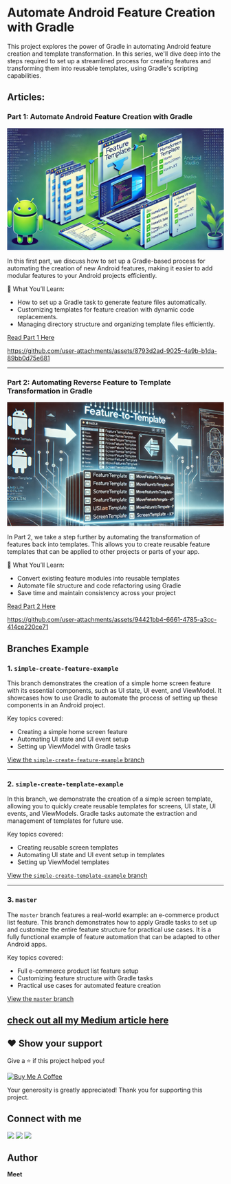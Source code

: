 
# Automate Android Feature Creation with Gradle

This project explores the power of Gradle in automating Android feature creation and template transformation. In this series, we'll dive deep into the steps required to set up a streamlined process for creating features and transforming them into reusable templates, using Gradle's scripting capabilities.

## Articles:

### Part 1: Automate Android Feature Creation with Gradle

![Automate Android Feature Creation with Gradle](templete-to-feature.png)

In this first part, we discuss how to set up a Gradle-based process for automating the creation of new Android features, making it easier to add modular features to your Android projects efficiently.

🌟 What You’ll Learn:
- How to set up a Gradle task to generate feature files automatically.
- Customizing templates for feature creation with dynamic code replacements.
- Managing directory structure and organizing template files efficiently.

[Read Part 1 Here](https://medium.com/@meet26/automate-android-feature-creation-with-gradle-cfd51373e167)

https://github.com/user-attachments/assets/8793d2ad-9025-4a9b-b1da-89bb0d75e681

---

### Part 2: Automating Reverse Feature to Template Transformation in Gradle

![Part 2: Automating Reverse Feature to Template Transformation in Gradle](feature-to-template.jpg)


In Part 2, we take a step further by automating the transformation of features back into templates. This allows you to create reusable feature templates that can be applied to other projects or parts of your app.

🌟 What You’ll Learn:
- Convert existing feature modules into reusable templates
- Automate file structure and code refactoring using Gradle
- Save time and maintain consistency across your project

[Read Part 2 Here](https://medium.com/@meet26/part-2-automating-reverse-feature-to-template-transformation-in-gradle-3973880bb6ff)

https://github.com/user-attachments/assets/94421bb4-6661-4785-a3cc-414ce220ce71

## Branches Example

### 1. `simple-create-feature-example`
This branch demonstrates the creation of a simple home screen feature with its essential components, such as UI state, UI event, and ViewModel. It showcases how to use Gradle to automate the process of setting up these components in an Android project.

Key topics covered:
- Creating a simple home screen feature
- Automating UI state and UI event setup
- Setting up ViewModel with Gradle tasks

[View the `simple-create-feature-example` branch](https://github.com/Coding-Meet/Screen-Module-Generator/tree/simple-create-feature-example)

---

### 2. `simple-create-template-example`
In this branch, we demonstrate the creation of a simple screen template, allowing you to quickly create reusable templates for screens, UI state, UI events, and ViewModels. Gradle tasks automate the extraction and management of templates for future use.

Key topics covered:
- Creating reusable screen templates
- Automating UI state and UI event setup in templates
- Setting up ViewModel templates

[View the `simple-create-template-example` branch](https://github.com/Coding-Meet/Screen-Module-Generator/tree/simple-create-template-example)

---

### 3. `master`
The `master` branch features a real-world example: an e-commerce product list feature. This branch demonstrates how to apply Gradle tasks to set up and customize the entire feature structure for practical use cases. It is a fully functional example of feature automation that can be adapted to other Android apps.

Key topics covered:
- Full e-commerce product list feature setup
- Customizing feature structure with Gradle tasks
- Practical use cases for automated feature creation

[View the `master` branch](https://github.com/Coding-Meet/Screen-Module-Generator/tree/master)

## [check out all my Medium article here](https://medium.com/@meet26)

## ❤ Show your support

Give a ⭐️ if this project helped you!

<a href="https://www.buymeacoffee.com/codingmeet" target="_blank">
<img src="https://cdn.buymeacoffee.com/buttons/v2/default-yellow.png" alt="Buy Me A Coffee" width="160">
</a>

Your generosity is greatly appreciated! Thank you for supporting this project.

## Connect with me

[![](https://img.shields.io/badge/Youtube-red?style=for-the-badge&logo=youtube&logoColor=white)](https://youtube.com/@CodingMeet26?si=FuKwU-aBaf_5kukR)
[![](https://img.shields.io/badge/LinkedIn-0077B5?style=for-the-badge&logo=linkedin&logoColor=white)](https://www.linkedin.com/in/coding-meet-a74933273/)
[![](https://img.shields.io/badge/Twitter-1DA1F2?style=for-the-badge&logo=twitter&logoColor=white)](https://twitter.com/CodingMeet)

## Author

**Meet**
